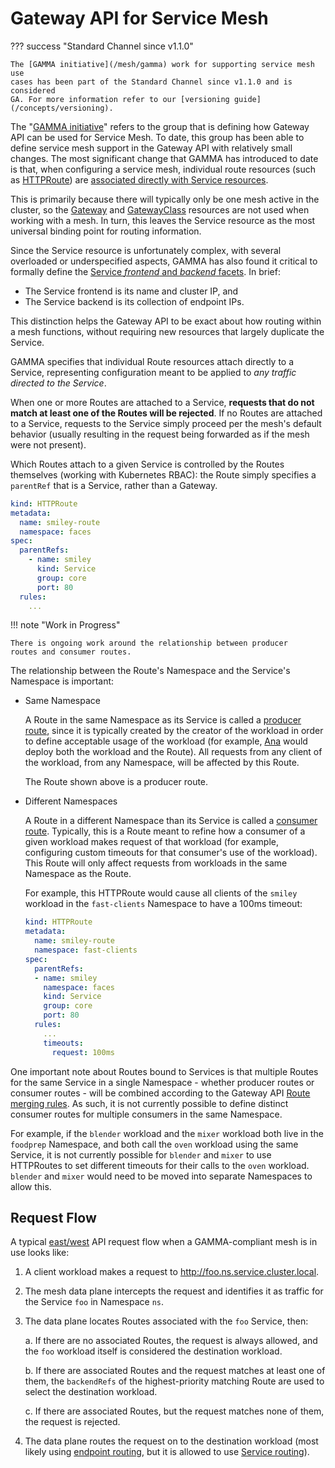 
# Gateway API for Service Mesh

??? success "Standard Channel since v1.1.0"

    The [GAMMA initiative](/mesh/gamma) work for supporting service mesh use
    cases has been part of the Standard Channel since v1.1.0 and is considered
    GA. For more information refer to our [versioning guide](/concepts/versioning).

The "[GAMMA initiative](/mesh/gamma)" refers to the group that is defining how
Gateway API can be used for Service Mesh. To date, this group has been able to
define service mesh support in the Gateway API with relatively small changes.
The most significant change that GAMMA has introduced to date is that, when
configuring a service mesh, individual route resources (such as [HTTPRoute]) are
[associated directly with Service resources](#gateway-api-for-mesh).

This is primarily because there will typically only be one mesh active in the
cluster, so the [Gateway] and [GatewayClass] resources are not used when
working with a mesh. In turn, this leaves the Service resource as the most
universal binding point for routing information.

Since the Service resource is unfortunately complex, with several overloaded
or underspecified aspects, GAMMA has also found it critical to formally define
the [Service _frontend_ and _backend_ facets][service-facets]. In brief:

- The Service frontend is its name and cluster IP, and
- The Service backend is its collection of endpoint IPs.

This distinction helps the Gateway API to be exact about how routing within a
mesh functions, without requiring new resources that largely duplicate the
Service.

[GatewayClass]: /api-types/gatewayclass
[Gateway]: /api-types/gateway
[HTTPRoute]: /api-types/httproute
[TCPRoute]: /concepts/api-overview/#tcproute-and-udproute
[Service]: https://kubernetes.io/docs/concepts/services-networking/service/
[service-mesh]:/concepts/glossary#service-mesh
[service-facets]:/concepts/service-facets

GAMMA specifies that individual Route resources attach directly to a Service,
representing configuration meant to be applied to _any traffic directed to the
Service_.

When one or more Routes are attached to a Service, **requests that do not match
at least one of the Routes will be rejected**. If no Routes are attached to a
Service, requests to the Service simply proceed per the mesh's default behavior
(usually resulting in the request being forwarded as if the mesh were not
present).

Which Routes attach to a given Service is controlled by the Routes themselves
(working with Kubernetes RBAC): the Route simply specifies a `parentRef` that is
a Service, rather than a Gateway.

```yaml
kind: HTTPRoute
metadata:
  name: smiley-route
  namespace: faces
spec:
  parentRefs:
    - name: smiley
      kind: Service
      group: core
      port: 80
  rules:
    ...
```

!!! note "Work in Progress"

    There is ongoing work around the relationship between producer
    routes and consumer routes.

The relationship between the Route's Namespace and the Service's Namespace is
important:

- Same Namespace <a name="producer-routes"></a>

    A Route in the same Namespace as its Service is called a [producer route],
    since it is typically created by the creator of the workload in order to
    define acceptable usage of the workload (for example, [Ana] would deploy
    both the workload and the Route). All requests from any client of the
    workload, from any Namespace, will be affected by this Route.

    The Route shown above is a producer route.

- Different Namespaces <a name="consumer-routes"></a>

    A Route in a different Namespace than its Service is called a [consumer
    route]. Typically, this is a Route meant to refine how a consumer of a given
    workload makes request of that workload (for example, configuring custom
    timeouts for that consumer's use of the workload). This Route will only
    affect requests from workloads in the same Namespace as the Route.

    For example, this HTTPRoute would cause all clients of the `smiley` workload
    in the `fast-clients` Namespace to have a 100ms timeout:

    ```yaml
    kind: HTTPRoute
    metadata:
      name: smiley-route
      namespace: fast-clients
    spec:
      parentRefs:
      - name: smiley
        namespace: faces
        kind: Service
        group: core
        port: 80
      rules:
        ...
        timeouts:
          request: 100ms
    ```

One important note about Routes bound to Services is that multiple Routes for
the same Service in a single Namespace - whether producer routes or consumer
routes - will be combined according to the Gateway API [Route merging rules]. As
such, it is not currently possible to define distinct consumer routes for
multiple consumers in the same Namespace.

For example, if the `blender` workload and the `mixer` workload both live in the
`foodprep` Namespace, and both call the `oven` workload using the same Service,
it is not currently possible for `blender` and `mixer` to use HTTPRoutes to set
different timeouts for their calls to the `oven` workload. `blender` and `mixer`
would need to be moved into separate Namespaces to allow this.

[Ana]:/concepts/roles-and-personas#ana
[producer route]:/concepts/glossary#producer-route
[consumer route]:/concepts/glossary#consumer-route
[service mesh]:/concepts/glossary#service-mesh
[Route merging rules]:/api-types/httproute#merging

## Request Flow

A typical [east/west] API request flow when a GAMMA-compliant mesh is in use
looks like:

1. A client workload makes a request to <http://foo.ns.service.cluster.local>.
2. The mesh data plane intercepts the request and identifies it as traffic for
   the Service `foo` in Namespace `ns`.
3. The data plane locates Routes associated with the `foo` Service, then:

    a. If there are no associated Routes, the request is always allowed, and the
       `foo` workload itself is considered the destination workload.

    b. If there are associated Routes and the request matches at least one of
       them, the `backendRefs` of the highest-priority matching Route are used
       to select the destination workload.

    c. If there are associated Routes, but the request matches none of them, the
       request is rejected.

6. The data plane routes the request on to the destination workload (most likely
   using [endpoint routing], but it is allowed to use [Service routing]).

[east/west]:/concepts/glossary#eastwest-traffic
[endpoint routing]:/concepts/glossary#endpoint-routing
[Service routing]:/concepts/glossary#service-routing
